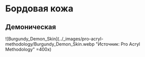 # Бордовая кожа

## Демоническая

![Burgundy_Demon_Skin](../_images/pro-acryl-methodology/Burgundy_Demon_Skin.webp "Источник: Pro Acryl Methodology" =400x)
